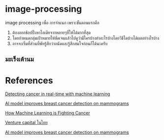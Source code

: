# image-processing

image processing เพื่อ การจำแนก
เพราะขั้นตอนแรกคือ
1. ต้องออกช้อปปิ้งหาไอเดียจากหลายๆที่ให้ได้มากที่สุด
2. โดยกำหนดกลุ่มเป้าหมายให้ชัดเจนแล้วไปดูว่ามีใครบ้างทำอะไรบ้างโดยวิธีใดบ้างได้ผลอย่างไรบ้าง
3. อาจจะเริ่มที่ส่วนที่พัทรู้สึกว่าถนัดและรู้สึกสนใจก่อนก็ได้นะครับ

## มะเร็งเต้านม


# References

[Detecting cancer in real-time with machine learning](https://www.youtube.com/watch?v=9Mz84cwVmS0&feature=share&fbclid=IwAR3Xl5jGYSsASg9WuezoGyJesUo_yWi1L-YRIXdKxhXYzynUidsYxM9l97s)

[AI model improves breast cancer detection on mammograms](https://www.youtube.com/watch?v=Mur70YjInmI&feature=share&fbclid=IwAR2xJUBHEjRPsjBs5CLwclsC2S5meCvL_r_-326Xoz0FcNEN4hqg0UDW2lU)

[How Machine Learning is Fighting Cancer](https://www.youtube.com/watch?v=ALQ_RNSRE40&feature=share&fbclid=IwAR1MmmWPAUhE0e5yVbqgAXifPOZJUuknTh0H7DVZSTclBg5Pb2d3zl7i8-s)

[Venture capital ในไทย](https://saiamad.wordpress.com/2015/05/27/venturecapitalthailand/?fbclid=IwAR1RC4u4zJiEeqXaUjnVxPmXTYzDaEwO_1OOqJaz1IQGJ-LnnVKDmVFJTlk)

[AI model improves breast cancer detection on mammograms](https://www.youtube.com/watch?v=Mur70YjInmI&feature=share&fbclid=IwAR1hzrxHqvzA2aUtwC3PG4AmKFv45YKv6jXMXqhCD9MeSzhgUkye6xIFYDI)
